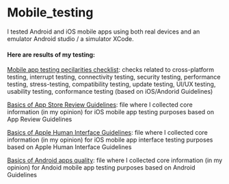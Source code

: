 # Mobile_testing

I tested Android and iOS mobile apps using both real devices and an emulator Android studio / a simulator XCode. 

#### Here are results of my testing:

<a href="https://github.com/DariaMartinovskaya/Mobile_testing/blob/main/2023-09-28_Mobile_testing_features_checklist.pdf">Mobile app testing pecilarities checklist</a>: checks related to cross-platform testing, interrupt testing, connectivity testing, security testing, performance testing, stress-testing, compatibility testing, update testing, UI/UX testing, usability testing, conformance testing (based on iOS/Andorid Guidelines)

<a href="https://github.com/DariaMartinovskaya/Mobile_testing/blob/main/App_Store_Review_Guidelines.pdf">Basics of App Store Review Guidelines</a>: file where I collected core information (in my opinion) for iOS mobile app testing purposes based on App Review Guidelines

<a href="https://github.com/DariaMartinovskaya/Mobile_testing/blob/main/Apple_Human_Interface_Guidelines.pdf">Basics of Apple Human Interface Guidelines</a>: file where I collected core information (in my opinion) for iOS mobile app interface testing purposes based on Apple Human Interface Guidelines

<a href="https://github.com/DariaMartinovskaya/Mobile_testing/blob/main/Google_Play_Core_app_quality.pdf">Basics of Android apps quality</a>: file where I collected core information (in my opinion) for Andoid mobile app testing purposes based on Android Guidelines
